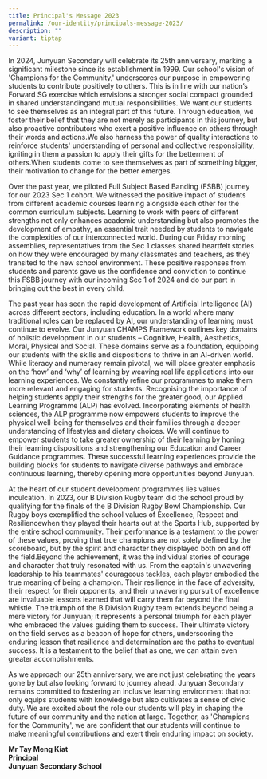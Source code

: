 ```yaml
---
title: Principal's Message 2023
permalink: /our-identity/principals-message-2023/
description: ""
variant: tiptap
---
```

<p>In 2024, Junyuan Secondary will celebrate its 25th anniversary, marking a significant milestone since its establishment in 1999. Our school's vision of 'Champions for the Community,' underscores our purpose in empowering students to contribute positively to others. This is in line with our nation’s Forward SG exercise which envisions a stronger social compact grounded in shared understandingand mutual responsibilities. We want our students to see themselves as an integral part of this future. Through education, we foster their belief that they are not merely as participants in this journey, but also proactive contributors who exert a positive influence on others through their words and actions.We also harness the power of quality interactions to reinforce students' understanding of personal and collective responsibility, igniting in them a passion to apply their gifts for the betterment of others.When students come to see themselves as part of something bigger, their motivation to change for the better emerges.</p><p>Over the past year, we piloted Full Subject Based Banding (FSBB) journey for our 2023 Sec 1 cohort. We witnessed the positive impact of students from different academic courses learning alongside each other for the common curriculum subjects. Learning to work with peers of different strengths not only enhances academic understanding but also promotes the development of empathy, an essential trait needed by students to navigate the complexities of our interconnected world. During our Friday morning assemblies, representatives from the Sec 1 classes shared heartfelt stories on how they were encouraged by many classmates and teachers, as they transited to the new school environment. These positive responses from students and parents gave us the confidence and conviction to continue this FSBB journey with our incoming Sec 1 of 2024 and do our part in bringing out the best in every child.</p><p>The past year has seen the rapid development of Artificial Intelligence (AI) across different sectors, including education. In a world where many traditional roles can be replaced by AI, our understanding of learning must continue to evolve. Our Junyuan CHAMPS Framework outlines key domains of holistic development in our students – Cognitive, Health, Aesthetics, Moral, Physical and Social. These domains serve as a foundation, equipping our students with the skills and dispositions to thrive in an AI-driven world. While literacy and numeracy remain pivotal, we will place greater emphasis on the ‘how’ and ‘why’ of learning by weaving real life applications into our learning experiences. We constantly refine our programmes to make them more relevant and engaging for students. Recognising the importance of helping students apply their strengths for the greater good, our Applied Learning Programme (ALP) has evolved. Incorporating elements of health sciences, the ALP programme now empowers students to improve the physical well-being for themselves and their families through a deeper understanding of lifestyles and dietary choices. We will continue to empower students to take greater ownership of their learning by honing their learning dispositions and strengthening our Education and Career Guidance programmes. These successful learning experiences provide the building blocks for students to navigate diverse pathways and embrace continuous learning, thereby opening more opportunities beyond Junyuan.</p><p>At the heart of our student development programmes lies values inculcation. In 2023, our B Division Rugby team did the school proud by qualifying for the finals of the B Division Rugby Bowl Championship. Our Rugby boys exemplified the school values of Excellence, Respect and Resiliencewhen they played their hearts out at the Sports Hub, supported by the entire school community. Their performance is a testament to the power of these values, proving that true champions are not solely defined by the scoreboard, but by the spirit and character they displayed both on and off the field.Beyond the achievement, it was the individual stories of courage and character that truly resonated with us. From the captain's unwavering leadership to his teammates' courageous tackles, each player embodied the true meaning of being a champion. Their resilience in the face of adversity, their respect for their opponents, and their unwavering pursuit of excellence are invaluable lessons learned that will carry them far beyond the final whistle. The triumph of the B Division Rugby team extends beyond being a mere victory for Junyuan; it represents a personal triumph for each player who embraced the values guiding them to success. Their ultimate victory on the field serves as a beacon of hope for others, underscoring the enduring lesson that resilience and determination are the paths to eventual success. It is a testament to the belief that as one, we can attain even greater accomplishments.</p><p>As we approach our 25th anniversary, we are not just celebrating the years gone by but also looking forward to journey ahead. Junyuan Secondary remains committed to fostering an inclusive learning environment that not only equips students with knowledge but also cultivates a sense of civic duty. We are excited about the role our students will play in shaping the future of our community and the nation at large. Together, as 'Champions for the Community', we are confident that our students will continue to make meaningful contributions and exert their enduring impact on society.</p><p><strong>Mr Tay Meng Kiat<br>Principal<br>Junyuan Secondary School</strong></p>